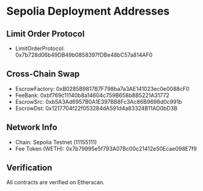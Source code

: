 # Sepolia Deployment Addresses

## Limit Order Protocol

-   LimitOrderProtocol: 0x7b728d06b49DB49b0858397fDBe48bC57a814AF0

## Cross-Chain Swap

-   EscrowFactory: 0xB0285B9817B7F798ba7a3AE141023ec0e0088cF0
-   FeeBank: 0xbf769c11140b8a14604c759B658b8B5221A31772
-   EscrowSrc: 0xb5A3Ad6957B0A1E397BB8Fc3Ac86B9698d0c991b
-   EscrowDst: 0x1217704f22f053284dA591d4a83324B11AD0bD3B

## Network Info

-   Chain: Sepolia Testnet (11155111)
-   Fee Token (WETH): 0x7b79995e5f793A07Bc00c21412e50Ecae098E7f9

## Verification

All contracts are verified on Etherscan.
